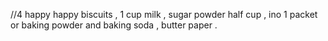 //4 happy happy biscuits , 1 cup milk , sugar powder half cup , ino 1 packet or baking powder and baking soda , butter paper .
